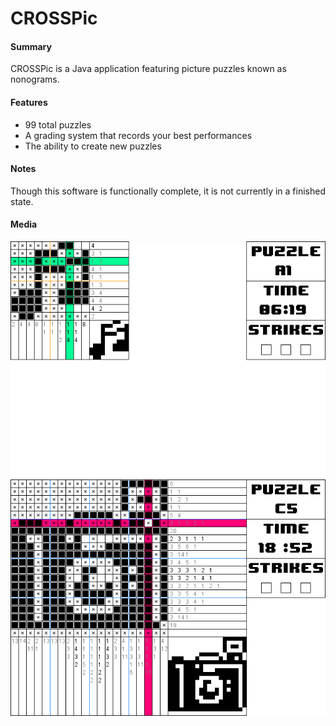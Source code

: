 # **CROSSPic**

#### Summary

CROSSPic is a Java application featuring picture puzzles known as nonograms.

#### Features

- 99 total puzzles
- A grading system that records your best performances
- The ability to create new puzzles

#### Notes

Though this software is functionally complete, it is not currently in a finished state.

#### Media

![CROSSPic](/Media/CROSSPic_1.png "CROSSPic")
![CROSSPic](/Media/CROSSPic_2.png "CROSSPic")
